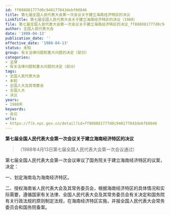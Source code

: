 ```yaml
---
id: ff808081777d0c940177843debf60846
title: 第七届全国人民代表大会第一次会议关于建立海南经济特区的决议
LinkTitle: 第七届全国人民代表大会关于建立海南经济特区的决议（1988）
file: 第七届全国人民代表大会第一次会议关于建立海南经济特区的决议_ff808081777d0c940177843debf60846.docx
author: 全国人民代表大会
date: '1988-04-13'
publication_date: ''
effective_date: '1988-04-13'
status: 未知
group: 有关法律问题和重大问题的决定（部分）
categories:
- 法律
- 有关法律问题和重大问题的决定（部分）
tags:
- 全国人民代表大会
- 未知
- 全国人大及其常委会
- 全国人大
- 决议
years:
- 1988年
keywords:
- 会议
urls:
- https://flk.npc.gov.cn/detail?id=ff808081777d0c940177843debf60846
---
```


**第七届全国人民代表大会第一次会议关于建立海南经济特区的决议**

> （1988年4月13日第七届全国人民代表大会第一次会议通过）

第七届全国人民代表大会第一次会议审议了国务院关于建立海南经济特区的议案，决定：

一、划定海南岛为海南经济特区。

二、授权海南省人民代表大会及其常务委员会，根据海南经济特区的具体情况和实际需要，遵循国家有关法律、全国人民代表大会及其常务委员会有关决定和国务院有关行政法规的原则制定法规，在海南经济特区实施，并报全国人民代表大会常务委员会和国务院备案。
